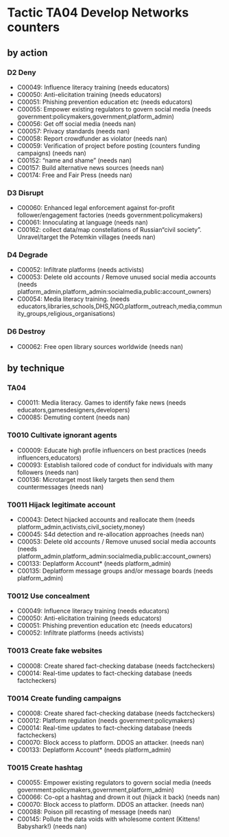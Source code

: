 # Tactic TA04 Develop Networks counters

## by action


### D2 Deny
* C00049: Influence literacy training (needs educators)
* C00050: Anti-elicitation training (needs educators)
* C00051: Phishing prevention education etc (needs educators)
* C00055: Empower existing regulators to govern social media (needs government:policymakers,government,platform_admin)
* C00056: Get off social media (needs nan)
* C00057: Privacy standards (needs nan)
* C00058: Report crowdfunder as violator (needs nan)
* C00059: Verification of project before posting (counters funding campaigns) (needs nan)
* C00152: “name and shame” (needs nan)
* C00157: Build alternative news sources (needs nan)
* C00174: Free and Fair Press (needs nan)

### D3 Disrupt
* C00060: Enhanced legal enforcement against for-profit follower/engagement factories (needs government:policymakers)
* C00061: Innoculating at language (needs nan)
* C00162: collect data/map constellations of Russian“civil society”. Unravel/target the Potemkin villages (needs nan)

### D4 Degrade
* C00052: Infiltrate platforms (needs activists)
* C00053: Delete old accounts / Remove unused social media accounts (needs platform_admin,platform_admin:socialmedia,public:account_owners)
* C00054: Media literacy training.  (needs educators,libraries,schools,DHS,NGO,platform_outreach,media,community_groups,religious_organisations)

### D6 Destroy
* C00062: Free open library sources worldwide (needs nan)

## by technique


### TA04
* C00011: Media literacy. Games to identify fake news (needs educators,gamesdesigners,developers)
* C00085: Demuting content (needs nan)

### T0010 Cultivate ignorant agents
* C00009: Educate high profile influencers on best practices (needs influencers,educators)
* C00093: Establish tailored code of conduct for individuals with many followers (needs nan)
* C00136: Microtarget most likely targets then send them countermessages (needs nan)

### T0011 Hijack legitimate account
* C00043: Detect hijacked accounts and reallocate them  (needs platform_admin,activists,civil_society,money)
* C00045: S4d detection and re-allocation approaches (needs nan)
* C00053: Delete old accounts / Remove unused social media accounts (needs platform_admin,platform_admin:socialmedia,public:account_owners)
* C00133: Deplatform Account* (needs platform_admin)
* C00135: Deplatform message groups and/or message boards (needs platform_admin)

### T0012 Use concealment
* C00049: Influence literacy training (needs educators)
* C00050: Anti-elicitation training (needs educators)
* C00051: Phishing prevention education etc (needs educators)
* C00052: Infiltrate platforms (needs activists)

### T0013 Create fake websites
* C00008: Create shared fact-checking database (needs factcheckers)
* C00014: Real-time updates to fact-checking database (needs factcheckers)

### T0014 Create funding campaigns
* C00008: Create shared fact-checking database (needs factcheckers)
* C00012: Platform regulation (needs government:policymakers)
* C00014: Real-time updates to fact-checking database (needs factcheckers)
* C00070: Block access to platform. DDOS an attacker. (needs nan)
* C00133: Deplatform Account* (needs platform_admin)

### T0015 Create hashtag
* C00055: Empower existing regulators to govern social media (needs government:policymakers,government,platform_admin)
* C00066: Co-opt a hashtag and drown it out (hijack it back) (needs nan)
* C00070: Block access to platform. DDOS an attacker. (needs nan)
* C00088: Poison pill recasting of message (needs nan)
* C00145: Pollute the data voids with wholesome content (Kittens! Babyshark!) (needs nan)
